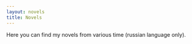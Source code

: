 ```yaml
---
layout: novels
title: Novels
---
```


Here you can find my novels from various time (russian language only).